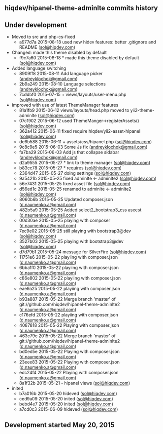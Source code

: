 hiqdev/hipanel-theme-adminlte commits history
---------------------------------------------

## Under development

- Moved to src and php-cs-fixed
    - a977d7a 2015-08-18 used new hidev features: better .gitignore and README (sol@hiqdev.com)
- Changed: made this theme disabled by default
    - f9c7a60 2015-08-18 * made this theme disabled by default (sol@hiqdev.com)
- Added language switching
    - 8909ff8 2015-08-11 Add language picker (andreyklochok@gmail.com)
    - 2b9a249 2015-08-10 Language selections (andreyklochok@gmail.com)
    - 7cddbf0 2015-07-15 + views/layouts/user-menu.php (sol@hiqdev.com)
- improved with use of latest ThemeManager features
    - 81a1fb9 2015-06-12 views/layouts/head.php moved to yii2-theme-adminlte (sol@hiqdev.com)
    - 07c1902 2015-06-12 used ThemeManger->registerAssets() (sol@hiqdev.com)
    - 362a412 2015-06-11 fixed require hiqdev/yii2-asset-hipanel (sol@hiqdev.com)
    - de6b588 2015-06-11 + assets/css/hipanel.php (sol@hiqdev.com)
    - 9c8c9e5 2015-06-03 Some Js fix (andreyklochok@gmail.com)
    - fa7ba29 2015-06-03 Add js that collapse sidabar (andreyklochok@gmail.com)
    - d2a9555 2015-05-27 * link to theme manager (sol@hiqdev.com)
    - b83cc78 2015-05-27 * requires (sol@hiqdev.com)
    - 2364d47 2015-05-27 doing settings (sol@hiqdev.com)
    - 9a5421b 2015-05-25 fixed adminlte <- adminlte2 (sol@hiqdev.com)
    - 56e7431 2015-05-25 fixed asset file (sol@hiqdev.com)
    - d56ed1c 2015-05-25 renamed to adminlte <- adminlte2 (sol@hiqdev.com)
    - 8060b6b 2015-05-25 Updated composer.json (d.naumenko.a@gmail.com)
    - 482b5a9 2015-05-25 Added select2_bootstrap3_css aseest (d.naumenko.a@gmail.com)
    - 00d30ae 2015-05-25 playing with composer (d.naumenko.a@gmail.com)
    - 7ec9e02 2015-05-25 still playing with bootstrap3@dev (sol@hiqdev.com)
    - 3527b03 2015-05-25 playing with bootstrap3@dev (sol@hiqdev.com)
    - d7d79b1 2015-05-24 message for SilverFire (sol@hiqdev.com)
    - 11751e6 2015-05-22 playiing with composer.json (d.naumenko.a@gmail.com)
    - 6bba1f0 2015-05-22 playiing with composer.json (d.naumenko.a@gmail.com)
    - c86e802 2015-05-22 playiing with composer.json (d.naumenko.a@gmail.com)
    - eae9a25 2015-05-22 playiing with composer.json (d.naumenko.a@gmail.com)
    - b93a887 2015-05-22 Merge branch 'master' of git://github.com/hiqdev/hipanel-theme-adminlte2 (d.naumenko.a@gmail.com)
    - c176efd 2015-05-22 playiing with composer.json (d.naumenko.a@gmail.com)
    - 4087818 2015-05-22 Playing with composer.json (d.naumenko.a@gmail.com)
    - 463c79c 2015-05-22 Merge branch 'master' of git://github.com/hiqdev/hipanel-theme-adminlte2 (d.naumenko.a@gmail.com)
    - bd0ed5e 2015-05-22 Playing with composer.json (d.naumenko.a@gmail.com)
    - 23eee83 2015-05-22 Playing with composer.json (d.naumenko.a@gmail.com)
    - edc24f4 2015-05-22 Playing with composer.json (d.naumenko.a@gmail.com)
    - 8a1f32b 2015-05-21 - hipanel views (sol@hiqdev.com)
- inited
    - b7a016b 2015-05-20 hideved (sol@hiqdev.com)
    - ced9a09 2015-05-20 inited (sol@hiqdev.com)
    - bebd4e7 2015-05-20 inited (sol@hiqdev.com)
    - a7cd0c3 2015-06-09 hideved (sol@hiqdev.com)

## Development started May 20, 2015

